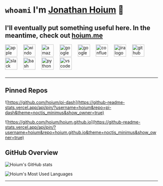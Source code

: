 # `whoami` I'm [Jonathan Hoium][linkedin] 👋

## I'll eventually put something useful here. In the meantime, check out [hoium.me][website]

<div align="left">
  <img src="https://cdn.jsdelivr.net/gh/devicons/devicon/icons/apple/apple-original.svg" height="40" alt="apple logo"  />
  <img width="12" />
  <img src="https://cdn.jsdelivr.net/gh/devicons/devicon/icons/windows8/windows8-original.svg" height="40" alt="windows8 logo"  />
  <img width="12" />
  <img src="https://cdn.jsdelivr.net/gh/devicons/devicon/icons/amazonwebservices/amazonwebservices-original-wordmark.svg" height="40" alt="amazonwebservices logo"  />
  <img width="12" />
  <img src="https://cdn.jsdelivr.net/gh/devicons/devicon/icons/googlecloud/googlecloud-original.svg" height="40" alt="googlecloud logo"  />
  <img width="12" />
  <img src="https://cdn.jsdelivr.net/gh/devicons/devicon/icons/google/google-original.svg" height="40" alt="google logo"  />
  <img width="12" />
  <img src="https://cdn.jsdelivr.net/gh/devicons/devicon/icons/confluence/confluence-original.svg" height="40" alt="confluence logo"  />
  <img width="12" />
  <img src="https://cdn.jsdelivr.net/gh/devicons/devicon/icons/jira/jira-original.svg" height="40" alt="jira logo"  />
  <img width="12" />
  <img src="https://cdn.jsdelivr.net/gh/devicons/devicon/icons/github/github-original.svg" height="40" alt="github logo"  />
  <img width="12" />
  <img src="https://cdn.jsdelivr.net/gh/devicons/devicon/icons/slack/slack-original.svg" height="40" alt="slack logo"  />
  <img width="12" />
  <img src="https://cdn.jsdelivr.net/gh/devicons/devicon/icons/bash/bash-original.svg" height="40" alt="bash logo"  />
  <img width="12" />
  <img src="https://cdn.jsdelivr.net/gh/devicons/devicon/icons/python/python-original.svg" height="40" alt="python logo"  />
  <img width="12" />
  <img src="https://cdn.jsdelivr.net/gh/devicons/devicon/icons/vscode/vscode-original.svg" height="40" alt="vscode logo"  />
</div>

###

---

## **Pinned Repos**

![https://github.com/hoium/pi-dash](https://github-readme-stats.vercel.app/api/pin/?username=hoium&repo=pi-dash&theme=noctis_minimus&show_owner=true)

![https://github.com/hoium/hoium.github.io](https://github-readme-stats.vercel.app/api/pin/?username=hoium&repo=hoium.github.io&theme=noctis_minimus&show_owner=true)

## **GitHub Overview**

![Hoium's GitHub stats](https://github-readme-stats.vercel.app/api?username=hoium&count_private=true&show_icons=true&theme=noctis_minimus&custom_title=hoium%27s%20GitHub%20Stats)

![Hoium's Most Used Languages](https://github-readme-stats.vercel.app/api/top-langs/?username=hoium&theme=noctis_minimus&hide_border=true&langs_count=10&layout=compact&count_private=true)

---

<!-- Sites -->

[website]: http://www.hoium.me
[linkedin]: https://www.linkedin.com/in/hoium/
